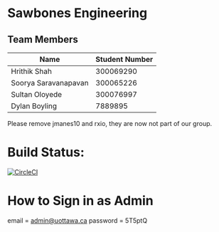 # Sawbones Engineering

## Team Members

| Name | Student Number |
| --- | --- |
| Hrithik Shah | 300069290 |
| Soorya Saravanapavan | 300065226 |
| Sultan Oloyede | 300076997 |
| Dylan Boyling | 7889895 |

Please remove jmanes10 and rxio, they are now not part of our group.

# Build Status:
[![CircleCI](https://circleci.com/gh/professor-forward/project-sawbones_engineering/tree/f%2Fdeliverable02.svg?style=svg&circle-token=3e2bea451884276e8faa82ed09ca5e7628290049)](https://circleci.com/gh/professor-forward/project-sawbones_engineering/tree/f%2Fdeliverable02)

# How to Sign in as Admin

email = admin@uottawa.ca
password = 5T5ptQ
